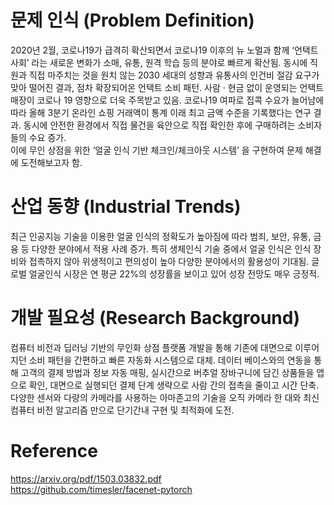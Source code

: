 # 문제 인식 (Problem Definition)
2020년 2월, 코로나19가 급격히 확산되면서 코로나19 이후의
뉴 노멀과 함께 ‘언택트 사회’ 라는 새로운 변화가 소매, 유통, 원격 학습 등의
분야로 빠르게 확산됨. 
동시에 직원과 직접 마주치는 것을 원치 않는 2030 세대의 성향과
유통사의 인건비 절감 요구가 맞아 떨어진 결과, 점차 확장되어온 언택트 소비 패턴. 
사람 · 현금 없이 운영되는 언택트 매장이 코로나 19 영향으로 더욱 주목받고 있음.
코로나19 여파로 집콕 수요가 늘어남에 따라 올해 3분기 온라인 쇼핑 거래액이
통계 이래 최고 금액 수준을 기록했다는 연구 결과.
동시에 안전한 환경에서 직접 물건을 육안으로 직접 확인한 후에 구매하려는 소비자들의 수요 증가.  
이에 무인 상점을 위한 ‘얼굴 인식 기반 체크인/체크아웃 시스템’ 을 구현하여
문제 해결에 도전해보고자 함.

# 산업 동향 (Industrial Trends)
최근 인공지능 기술을 이용한 얼굴 인식의 정확도가 높아짐에 따라
범죄, 보안, 유통, 금융 등 다양한 분야에서 적용 사례 증가.
특히 생체인식 기술 중에서 얼굴 인식은 인식 장비와 접촉하지 않아
위생적이고 편의성이 높아 다양한 분야에서의 활용성이 기대됨.
글로벌 얼굴인식 시장은 연 평균 22%의 성장률을 보이고 있어
성장 전망도 매우 긍정적.

# 개발 필요성 (Research Background)
컴퓨터 비전과 딥러닝 기반의  무인화 상점 플랫폼 개발을 통해
기존에 대면으로 이루어지던 소비 패턴을 간편하고 빠른 자동화 시스템으로 대체.
데이터 베이스와의 연동을 통해 고객의 결제 방법과 정보 자동 매핑,
실시간으로 버추얼 장바구니에 담긴 상품들을 앱으로 확인, 
대면으로 실행되던 결제 단계 생략으로 사람 간의 접촉을 줄이고 시간 단축.
다양한 센서와 다량의 카메라를 사용하는 아마존고의 기술을
오직 카메라 한 대와 최신 컴퓨터 비전 알고리즘 만으로 단기간내 구현 및 최적화에 도전.

# Reference
https://arxiv.org/pdf/1503.03832.pdf <br>
https://github.com/timesler/facenet-pytorch
